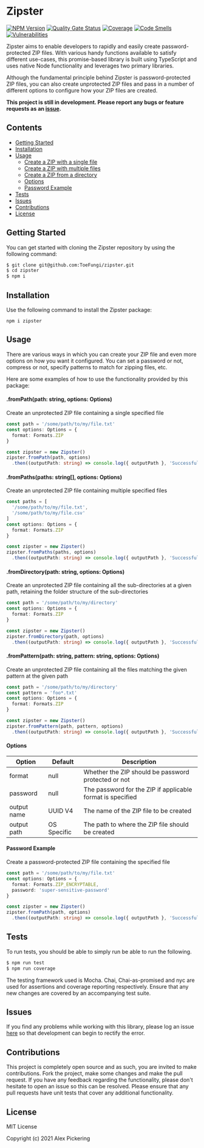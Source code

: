 # Zipster

[![NPM Version](https://badge.fury.io/js/zipster.svg)](https://badge.fury.io/js/zipster)
[![Quality Gate Status](https://sonarcloud.io/api/project_badges/measure?project=ToeFungi_zipster&metric=alert_status)](https://sonarcloud.io/summary/new_code?id=ToeFungi_zipster)
[![Coverage](https://sonarcloud.io/api/project_badges/measure?project=ToeFungi_zipster&metric=coverage)](https://sonarcloud.io/summary/new_code?id=ToeFungi_zipster)
[![Code Smells](https://sonarcloud.io/api/project_badges/measure?project=ToeFungi_zipster&metric=code_smells)](https://sonarcloud.io/summary/new_code?id=ToeFungi_zipster)
[![Vulnerabilities](https://sonarcloud.io/api/project_badges/measure?project=ToeFungi_zipster&metric=vulnerabilities)](https://sonarcloud.io/summary/new_code?id=ToeFungi_zipster)

Zipster aims to enable developers to rapidly and easily create password-protected ZIP files. With various handy
functions available to satisfy different use-cases, this promise-based library is built using TypeScript and uses native
Node functionality and leverages two primary libraries.

Although the fundamental principle behind Zipster is password-protected ZIP files, you can also create unprotected ZIP
files and pass in a number of different options to configure how your ZIP files are created.

**This project is still in development. Please report any bugs or feature requests as an
[issue](https://github.com/ToeFungi/zipper/issues/new).**

## Contents

- [Getting Started](#getting-started)
- [Installation](#installation)
- [Usage](#usage)
    - [Create a ZIP with a single file](#frompathpath-string-options-options)
    - [Create a ZIP with multiple files](#frompathspaths-string-options-options)
    - [Create a ZIP from a directory](#fromdirectorypath-string-options-options)
    - [Options](#options)
    - [Password Example](#password-example)
- [Tests](#running-tests)
- [Issues](#issues)
- [Contributions](#contributions)
- [License](#license)

## Getting Started

You can get started with cloning the Zipster repository by using the following command:

```bash
$ git clone git@github.com:ToeFungi/zipster.git
$ cd zipster
$ npm i
```

## Installation

Use the following command to install the Zipster package:

```
npm i zipster
```

## Usage

There are various ways in which you can create your ZIP file and even more options on how you want it configured. You
can set a password or not, compress or not, specify patterns to match for zipping files, etc.

Here are some examples of how to use the functionality provided by this package:

#### .fromPath(path: string, options: Options)

Create an unprotected ZIP file containing a single specified file

```typescript
const path = '/some/path/to/my/file.txt'
const options: Options = {
  format: Formats.ZIP
}

const zipster = new Zipster()
zipster.fromPath(path, options)
  .then((outputPath: string) => console.log({ outputPath }, 'Successfully created ZIP'))
```

#### .fromPaths(paths: string[], options: Options)

Create an unprotected ZIP file containing multiple specified files

```typescript
const paths = [
  '/some/path/to/my/file.txt',
  '/some/path/to/my/file.csv'
]
const options: Options = {
  format: Formats.ZIP
}

const zipster = new Zipster()
zipster.fromPaths(paths, options)
  .then((outputPath: string) => console.log({ outputPath }, 'Successfully created ZIP'))
```

#### .fromDirectory(path: string, options: Options)

Create an unprotected ZIP file containing all the sub-directories at a given path, retaining the folder structure of the
sub-directories

```typescript
const path = '/some/path/to/my/directory'
const options: Options = {
  format: Formats.ZIP
}

const zipster = new Zipster()
zipster.fromDirectory(path, options)
  .then((outputPath: string) => console.log({ outputPath }, 'Successfully created ZIP'))
```

#### .fromPattern(path: string, pattern: string, options: Options)

Create an unprotected ZIP file containing all the files matching the given pattern at the given path

```typescript
const path = '/some/path/to/my/directory'
const pattern = 'foo*.txt'
const options: Options = {
  format: Formats.ZIP
}

const zipster = new Zipster()
zipster.fromPattern(path, pattern, options)
  .then((outputPath: string) => console.log({ outputPath }, 'Successfully created ZIP'))
```

#### Options

| Option      | Default     | Description                                                |
|-------------|-------------|------------------------------------------------------------|
| format      | null        | Whether the ZIP should be password protected or not        |
| password    | null        | The password for the ZIP if applicable format is specified |
| output name | UUID V4     | The name of the ZIP file to be created                     |
| output path | OS Specific | The path to where the ZIP file should be created           |

#### Password Example

Create a password-protected ZIP file containing the specified file

```typescript
const path = '/some/path/to/my/file.txt'
const options: Options = {
  format: Formats.ZIP_ENCRYPTABLE,
  password: 'super-sensitive-password'
}

const zipster = new Zipster()
zipster.fromPath(path, options)
  .then((outputPath: string) => console.log({ outputPath }, 'Successfully created ZIP'))
```

## Tests

To run tests, you should be able to simply run be able to run the following.

```bash
$ npm run test
$ npm run coverage
```

The testing framework used is Mocha. Chai, Chai-as-promised and nyc are used for assertions and coverage reporting
respectively. Ensure that any new changes are covered by an accompanying test suite.

## Issues

If you find any problems while working with this library, please log an issue
[here](https://github.com/ToeFungi/zipster/issues) so that development can begin to rectify the error.

## Contributions

This project is completely open source and as such, you are invited to make contributions. Fork the project, make some
changes and make the pull request. If you have any feedback regarding the functionality, please don't hesitate to open
an issue so this can be resolved. Please ensure that any pull requests have unit tests that cover any additional
functionality.

## License

MIT License

Copyright (c) 2021 Alex Pickering
